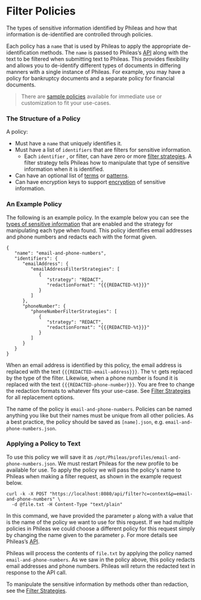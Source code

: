 # Filter Policies

The types of sensitive information identified by Phileas and how that information is de-identified are controlled
through policies.

Each policy has a `name` that is used by Phileas to apply the appropriate de-identification methods. The `name` is
passed to Phileas’s [API](filtering-api.md) along with the text to be filtered when submitting text to Phileas. This
provides flexibility and allows you to de-identify different types of documents in differing manners with a single
instance of Phileas. For example, you may have a policy for bankruptcy documents and a separate policy for financial
documents.

> There are [sample policies](sample_filter_policies.md) available for immediate use or customization to fit your
> use-cases.

### The Structure of a Policy

A policy:

* Must have a `name` that uniquely identifies it.
* Must have a list of `identifiers` that are filters for sensitive information.
    * Each `identifier` , or filter, can have zero or more [filter strategies](filter-strategies.md). A filter strategy
      tells Phileas how to manipulate that type of sensitive information when it is identified.
* Can have an optional list of [terms](ignore-lists.md) or [patterns](ignoring-patterns.md).
* Can have encryption keys to support [encryption](filter-strategies.md#fpe) of sensitive information.

### An Example Policy

The following is an example policy. In the example below you can see
the [types of sensitive information](filters_README.md) that are enabled and the strategy for manipulating each type
when found. This policy identifies email addresses and phone numbers and redacts each with the format given.

```
{
   "name": "email-and-phone-numbers",
   "identifiers": {
      "emailAddress": {
         "emailAddressFilterStrategies": [
            {
               "strategy": "REDACT",
               "redactionFormat": "{{{REDACTED-%t}}}"
            }
         ]
      },
      "phoneNumber": {
         "phoneNumberFilterStrategies": [
            {
               "strategy": "REDACT",
               "redactionFormat": "{{{REDACTED-%t}}}"
            }
         ]
      }
   }
}
```

When an email address is identified by this policy, the email address is replaced with the text
`{{{REDACTED-email-address}}}`. The `%t` gets replaced by the type of the filter. Likewise, when a phone number is found
it is replaced with the text `{{{REDACTED-phone-number}}}`. You are free to change the redaction formats to whatever
fits your use-case. See [Filter Strategies](filter-strategies.md) for all replacement options.

The name of the policy is `email-and-phone-numbers`. Policies can be named anything you like but their names must be
unique from all other policies. As a best practice, the policy should be saved as `[name].json`, e.g.
`email-and-phone-numbers.json`.

### Applying a Policy to Text

To use this policy we will save it as `/opt/Phileas/profiles/email-and-phone-numbers.json`. We must restart Phileas for
the new profile to be available for use. To apply the policy we will pass the policy's name to Phileas when making a
filter request, as shown in the example request below.

```
curl -k -X POST "https://localhost:8080/api/filter?c=context&p=email-and-phone-numbers" \
  -d @file.txt -H Content-Type "text/plain"
```

In this command, we have provided the parameter `p` along with a value that is the name of the policy we want to use for
this request. If we had multiple policies in Phileas we could choose a different policy for this request simply by
changing the name given to the parameter `p`. For more details see Phileas’s [API](filtering-api.md).

Phileas will process the contents of `file.txt` by applying the policy named `email-and-phone-numbers`. As we saw in the
policy above, this policy redacts email addresses and phone numbers. Phileas will return the redacted text in response
to the API call.

To manipulate the sensitive information by methods other than redaction, see
the [Filter Strategies](filter-strategies.md).
